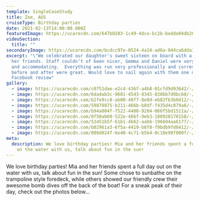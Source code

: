 ```yaml
---
template: SingleCaseStudy
title: Zoe, AUS
cruiseType: Birthday parties
date: 2021-02-13T14:00:00.000Z
featuredImage: https://ucarecdn.com/647b0203-1c49-4dce-bc2b-bedde04db260/-/preview/-/enhance/50/
videoSection:
  title: ""
secondaryImage: https://ucarecdn.com/bcdcc97e-0524-4a24-ad8a-044ca6dda1e0/-/preview/-/enhance/33/
excerpt: "\"We celebrated our daughter's sweet sixteen on board with a group of
  her friends. Staff couldn’t of been nicer, Gemma and Daniel were very friendly
  and accommodating.  Everything was run very professionally and correspondence
  before and after were great. Would love to sail again with them one day.\" -
  Facebook review"
gallery:
  - image: https://ucarecdn.com/c0751dae-e2c4-436f-a4b8-01cfd9d93642/-/preview/-/enhance/31/
  - image: https://ucarecdn.com/6da4ab3c-9681-4543-8345-8306b7d9bc60/-/preview/-/enhance/29/
  - image: https://ucarecdn.com/b2fe9cc8-ab00-40f7-8e0d-eb82fb3b0d12/-/preview/-/enhance/1/
  - image: https://ucarecdn.com/59878875-b211-466b-b8df-f435d4c879a6/-/preview/-/enhance/11/
  - image: https://ucarecdn.com/b94a004f-f522-4400-9204-068f5bd1511a/-/preview/-/enhance/31/
  - image: https://ucarecdn.com/8f50ab60-522e-466f-9eb3-180920170158/-/preview/-/enhance/10/
  - image: https://ucarecdn.com/52451b5f-61b1-4b62-aab6-196694aa6177/-/preview/-/enhance/50/
  - image: https://ucarecdn.com/b02961a3-6f5a-4419-b8f8-f9bdb9fd8412/-/preview/-/enhance/30/
  - image: https://ucarecdn.com/080d024f-6e40-4c71-b5b4-0c10e90f800f/-/preview/-/enhance/50/
meta:
  description: We love birthday parties! Mia and her friends spent a full day out
    on the water with us, talk about fun in the sun!
---
```

We love birthday parties! Mia and her friends spent a full day out on the water with us, talk about fun in the sun! Some chose to sunbathe on the trampoline style foredeck, while others showed our friendly crew their awesome bomb dives off the back of the boat! For a sneak peak of their day, check out the photos below...
